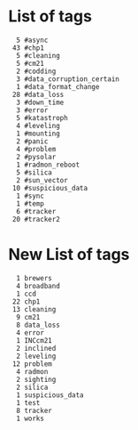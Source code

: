 
List of tags
============
      5 #async
     43 #chp1
      5 #cleaning
      5 #cm21
      2 #codding
      3 #data_corruption_certain
      1 #data_format_change
     28 #data_loss
      3 #down_time
      3 #error
      5 #katastroph
      4 #leveling
      1 #mounting
      2 #panic
      4 #problem
      2 #pysolar
      1 #radmon_reboot
      5 #silica
      2 #sun_vector
     10 #suspicious_data
      1 #sync
      1 #temp
      6 #tracker
     20 #tracker2

New List of tags
============
      1 brewers
      4 broadband
      1 ccd
     22 chp1
     13 cleaning
      9 cm21
      8 data_loss
      4 error
      1 INCcm21
      2 inclined
      2 leveling
     12 problem
      4 radmon
      2 sighting
      2 silica
      1 suspicious_data
      1 test
      8 tracker
      1 works
